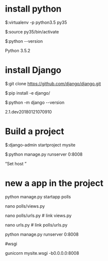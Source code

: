 # install python
$:virtualenv -p python3.5 py35

$:source py35/bin/activate

$:python --version

Python 3.5.2


# install Django

$:git clone https://github.com/django/django.git

$:pip install -e django/

$:python -m django --version

2.1.dev20180121070910

# Build a project

$:django-admin startproject mysite

$:python manage.py runserver 0:8008

“Set host ”

# new a app in the project

python manage.py startapp polls

nano polls/views.py 

nano polls/urls.py # link views.py

nano urls.py  # link polls/urls.py

python manage.py runserver 0:8008

#wsgi

gunicorn mysite.wsgi -b0.0.0.0:8008
